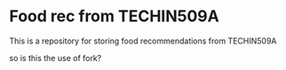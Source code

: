 # Food rec from TECHIN509A

This is a repository for storing food recommendations from TECHIN509A

so is this the use of fork?

